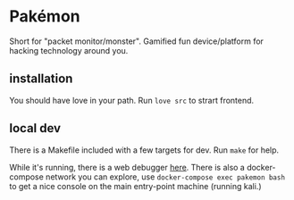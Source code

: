 # Pakémon

Short for "packet monitor/monster". Gamified fun device/platform for hacking technology around you.

## installation

You should have love in your path. Run `love src` to strart frontend.

## local dev

There is a Makefile included with a few targets for dev. Run `make` for help.

While it's running, there is a web debugger [here](http://localhost:8000). There is also a docker-compose network you can explore, use `docker-compose exec pakemon bash` to get a nice console on the main entry-point machine (running kali.)
